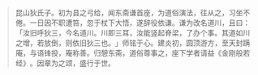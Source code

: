 > 昆山狄氏子。初为县之弓给，闻东斋谦首座，为道俗演法，往从之，习坐不倦。一日因不职遭笞，忽于杖下大悟，遂辞役依谦。谦为改名道川，且曰：​「汝旧呼狄三，今名道川。川即三耳，汝能竖起脊梁，了办个事。其道如川之增，若放倒，则依旧狄三也。​」师铭于心。建炎初，圆顶游方，至天封蹒庵，与语锋投，庵称善。归憩东斋，道俗尊事之，座下学者请益《金刚般若经》​。因章为之颂，盛行于世。


